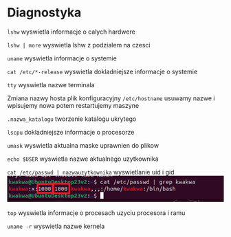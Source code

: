 # Diagnostyka

`lshw` wyswietla informacje o calych hardwere 

`lshw | more` wyswietla lshw z podzialem na czesci

`uname` wyswietla informacje o systemie

`cat /etc/*-release` wyswietla dokladniejsze informacje o systemie 

`tty` wyswietla nazwe terminala

Zmiana nazwy hosta
plik konfiguracyjny
`/etc/hostname`
usuwamy nazwe i wpisujemy nowa
potem restartujemy maszyne

`.nazwa_katalogu` tworzenie katalogu ukrytego

`lscpu` dokladniejsze informacje o procesorze

`umask` wyswietla aktualna maske uprawnien do plikow

`echo $USER` wyswietla nazwe aktualnego uzytkownika

`cat /etc/passwd | nazwauzytkownika` wyswietlanie uid i gid 
![](/images/udigid.png)

`top` wyswietla informacje o procesach uzyciu procesora i ramu

`uname -r` wyswietla nazwe kernela
